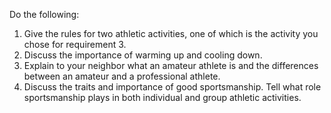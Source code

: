 Do the following:

1. Give the rules for two athletic activities, one of which is the activity you chose for requirement 3.
1. Discuss the importance of warming up and cooling down.
1. Explain to your neighbor what an amateur athlete is and the differences between an amateur and a professional athlete.
1. Discuss the traits and importance of good sportsmanship. Tell what role sportsmanship plays in both individual and group athletic activities.
